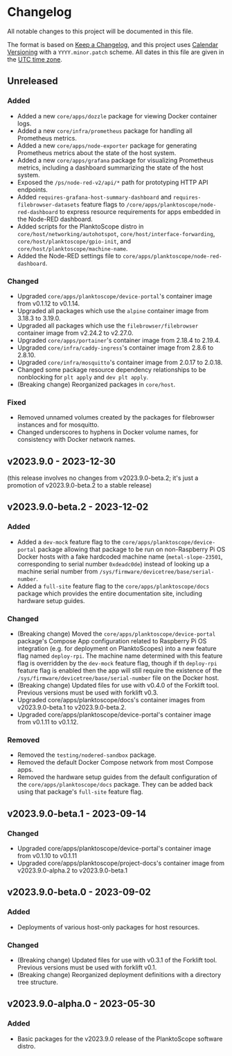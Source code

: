 # Changelog

All notable changes to this project will be documented in this file.

The format is based on [Keep a Changelog](https://keepachangelog.com/en/1.0.0/),
and this project uses [Calendar Versioning](https://calver.org/) with a `YYYY.minor.patch` scheme.
All dates in this file are given in the [UTC time zone](https://en.wikipedia.org/wiki/Coordinated_Universal_Time).

## Unreleased

### Added

- Added a new `core/apps/dozzle` package for viewing Docker container logs.
- Added a new `core/infra/prometheus` package for handling all Prometheus metrics.
- Added a new `core/apps/node-exporter` package for generating Prometheus metrics about the state of the host system.
- Added a new `core/apps/grafana` package for visualizing Prometheus metrics, including a dashboard summarizing the state of the host system.
- Exposed the `/ps/node-red-v2/api/*` path for prototyping HTTP API endpoints.
- Added `requires-grafana-host-summary-dashboard` and `requires-filebrowser-datasets` feature flags to `/core/apps/planktoscope/node-red-dashboard` to express resource requirements for apps embedded in the Node-RED dashboard.
- Added scripts for the PlanktoScope distro in `core/host/networking/autohotspot`, `core/host/interface-forwarding`, `core/host/planktoscope/gpio-init`, and `core/host/planktoscope/machine-name`.
- Added the Node-RED settings file to `core/apps/planktoscope/node-red-dashboard`.

### Changed

- Upgraded `core/apps/planktoscope/device-portal`'s container image from v0.1.12 to v0.1.14.
- Upgraded all packages which use the `alpine` container image from 3.18.3 to 3.19.0.
- Upgraded all packages which use the `filebrowser/filebrowser` container image from v2.24.2 to v2.27.0.
- Upgraded `core/apps/portainer`'s container image from 2.18.4 to 2.19.4.
- Upgraded `core/infra/caddy-ingress`'s container image from 2.8.6 to 2.8.10.
- Upgraded `core/infra/mosquitto`'s container image from 2.0.17 to 2.0.18.
- Changed some package resource dependency relationships to be nonblocking for `plt apply` and `dev plt apply`.
- (Breaking change) Reorganized packages in `core/host`.

### Fixed

- Removed unnamed volumes created by the packages for filebrowser instances and for mosquitto.
- Changed underscores to hyphens in Docker volume names, for consistency with Docker network names.

## v2023.9.0 - 2023-12-30

(this release involves no changes from v2023.9.0-beta.2; it's just a promotion of v2023.9.0-beta.2 to a stable release)

## v2023.9.0-beta.2 - 2023-12-02

### Added

- Added a `dev-mock` feature flag to the `core/apps/planktoscope/device-portal` package allowing that package to be run on non-Raspberry Pi OS Docker hosts with a fake hardcoded machine name (`metal-slope-23501`, corresponding to serial number `0xdeadc0de`) instead of looking up a machine serial number from `/sys/firmware/devicetree/base/serial-number`.
- Added a `full-site` feature flag to the `core/apps/planktoscope/docs` package which provides the entire documentation site, including hardware setup guides.

### Changed

- (Breaking change) Moved the `core/apps/planktoscope/device-portal` package's Compose App configuration related to Raspberry Pi OS integration (e.g. for deployment on PlanktoScopes) into a new feature flag named `deploy-rpi`. The machine name determined with this feature flag is overridden by the `dev-mock` feature flag, though if th `deploy-rpi` feature flag is enabled then the app will still require the existence of the `/sys/firmware/devicetree/base/serial-number` file on the Docker host.
- (Breaking change) Updated files for use with v0.4.0 of the Forklift tool. Previous versions must be used with forklift v0.3.
- Upgraded core/apps/planktoscope/docs's container images from v2023.9.0-beta.1 to v2023.9.0-beta.2.
- Upgraded core/apps/planktoscope/device-portal's container image from v0.1.11 to v0.1.12.

### Removed

- Removed the `testing/nodered-sandbox` package.
- Removed the default Docker Compose network from most Compose apps.
- Removed the hardware setup guides from the default configuration of the `core/apps/planktoscope/docs` package. They can be added back using that package's `full-site` feature flag.

## v2023.9.0-beta.1 - 2023-09-14

### Changed

- Upgraded core/apps/planktoscope/device-portal's container image from v0.1.10 to v0.1.11
- Upgraded core/apps/planktoscope/project-docs's container image from v2023.9.0-alpha.2 to v2023.9.0-beta.1

## v2023.9.0-beta.0 - 2023-09-02

### Added

- Deployments of various host-only packages for host resources.

### Changed

- (Breaking change) Updated files for use with v0.3.1 of the Forklift tool. Previous versions must be used with forklift v0.1.
- (Breaking change) Reorganized deployment definitions with a directory tree structure.

## v2023.9.0-alpha.0 - 2023-05-30

### Added

- Basic packages for the v2023.9.0 release of the PlanktoScope software distro.

